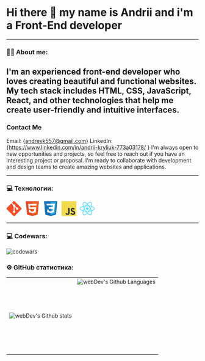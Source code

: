 # Hi there 👋 my name is Andrii and i'm a Front-End developer

---

### 👨‍💻 About me:

## I'm an experienced front-end developer who loves creating beautiful and functional websites. My tech stack includes HTML, CSS, JavaScript, React, and other technologies that help me create user-friendly and intuitive interfaces.

### Contact Me

Email: {andreyk557@gmail.com}
LinkedIn: {https://www.linkedin.com/in/andrii-kryliuk-773a03178/ }
I'm always open to new opportunities and projects, so feel free to reach out if you have an interesting project or proposal. I'm ready to collaborate with development and design teams to create amazing websites and applications.

---

### 💻 Технологии:

<div>
  <img src="https://github.com/devicons/devicon/blob/master/icons/git/git-original.svg" title="git" alt="git" width="40" height="40"/>&nbsp
  <img src="https://github.com/devicons/devicon/blob/master/icons/html5/html5-original.svg" title="html5" alt="html5" width="40" height="40"/>&nbsp
  <img src="https://github.com/devicons/devicon/blob/master/icons/css3/css3-original.svg" title="css" alt="css" width="40" height="40"/>&nbsp
  <img src="https://github.com/devicons/devicon/blob/master/icons/javascript/javascript-original.svg" title="javascript" alt="javascript" width="40" height="40"/>&nbsp
  <img src="https://github.com/devicons/devicon/blob/master/icons/react/react-original.svg" title="reactjs" alt="reactjs" width="40" height="40"/>&nbsp
</div>

---

### 💻 Codewars:

![codewars](https://www.codewars.com/users/Andriikryl)

### ⚙️ GitHub статистика:

<table>
  <tr>
    <td>
      <img align="left" src="http://github-readme-streak-stats.herokuapp.com?user=Andriikryl&theme=dark&background=000000" alt="webDev's Github stats" />
    </td>
    <td>
      <img height="195px" align="right" alt="webDev's Github Languages" src="https://github-readme-stats-sigma-five.vercel.app/api/top-langs/?username=Andriikryl&layout=compact&theme=vision-friendly-dark" />
    </td>
  </tr>
</table>
